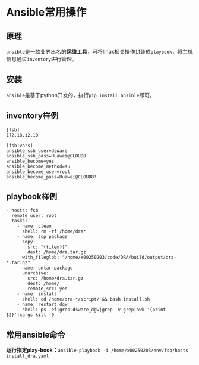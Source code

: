 # Ansible常用操作

## 原理

```ansible```是一款业界出名的**运维工具**，可将linux相关操作封装成```playbook```，将主机信息通过```inventory```进行管理。

## 安装

```ansible```是基于python开发的，执行```pip install ansible```即可。

## inventory样例

```shell
[fsb]
172.18.12.10

[fsb:vars]
ansible_ssh_user=dsware
ansible_ssh_pass=Huawei@CLOUD8
ansible_become=yes
ansible_become_method=su
ansible_become_user=root
ansible_become_pass=Huawei@CLOUD8!
```

## playbook样例

```shell
- hosts: fsb
  remote_user: root
  tasks:
    - name: clean
      shell: rm -rf /home/dra*
    - name: scp package
      copy:
        src: "{{item}}"
        dest: /home/dra.tar.gz
      with_fileglob: "/home/x00250203/code/DRA/build/output/dra-*.tar.gz"
    - name: untar package
      unarchive:
        src: /home/dra.tar.gz
        dest: /home/
        remote_src: yes
    - name: install
      shell: cd /home/dra-*/script/ && bash install.sh
    - name: restart dgw
      shell: ps -ef|grep dsware_dgw|grep -v grep|awk '{print $2}'|xargs kill -9

```

## 常用ansible命令

**运行指定play-book：**```ansible-playbook -i /home/x00250203/env/fsb/hosts install_dra.yaml```
